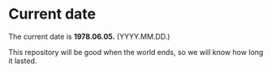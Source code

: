 # Current date

The current date is **1978.06.05.** (YYYY.MM.DD.)

This repository will be good when the world ends, so we will know how long it lasted.